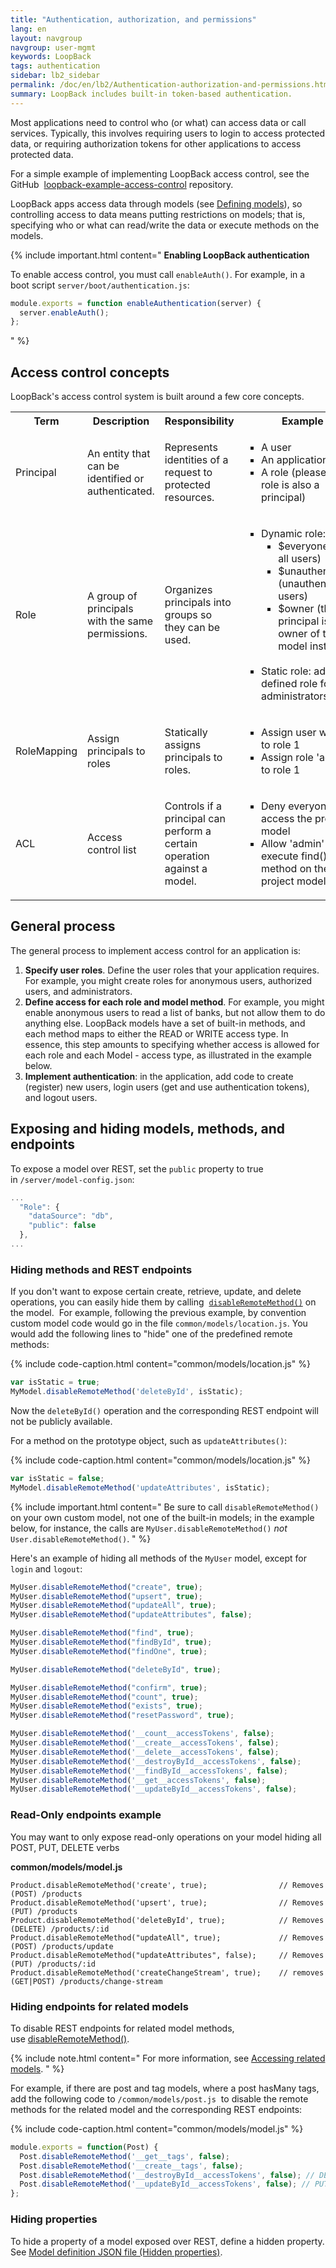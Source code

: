 ```yaml
---
title: "Authentication, authorization, and permissions"
lang: en
layout: navgroup
navgroup: user-mgmt
keywords: LoopBack
tags: authentication
sidebar: lb2_sidebar
permalink: /doc/en/lb2/Authentication-authorization-and-permissions.html
summary: LoopBack includes built-in token-based authentication.
---
```


Most applications need to control who (or what) can access data or call services.
Typically, this involves requiring users to login to access protected data, or requiring authorization tokens for other applications to access protected data.

For a simple example of implementing LoopBack access control, see the GitHub 
[loopback-example-access-control](https://github.com/strongloop/loopback-example-access-control) repository.

LoopBack apps access data through models (see [Defining models](Defining-models.html)),
so controlling access to data means putting restrictions on models; that is,
specifying who or what can read/write the data or execute methods on the models. 

{% include important.html content="
**Enabling LoopBack authentication**

To enable access control, you must call `enableAuth()`. For example, in a boot script `server/boot/authentication.js`:

```javascript
module.exports = function enableAuthentication(server) {
  server.enableAuth();
};
```
" %}

## Access control concepts

LoopBack's access control system is built around a few core concepts. 

<table>
  <tbody>
    <tr>
      <th>Term</th>
      <th>Description</th>
      <th>Responsibility</th>
      <th>Example</th>
    </tr>
    <tr>
      <td>Principal</td>
      <td>An entity that can be identified or authenticated.</td>
      <td>Represents identities of a request to protected resources.</td>
      <td>
        <ul style="list-style-type: square;">
          <li>A user</li>
          <li>An application</li>
          <li>A role (please note a role is also a principal)</li>
        </ul>
      </td>
    </tr>
    <tr>
      <td>Role</td>
      <td>A group of principals with the same permissions.</td>
      <td>Organizes principals into groups so they can be used.</td>
      <td>
        <ul style="list-style-type: square;">
          <li>
            Dynamic role:&nbsp;
            <ul style="list-style-type: square;">
              <li>$everyone (for all users)</li>
              <li>$unauthenticated (unauthenticated users)</li>
              <li>$owner (the principal is owner of the model instance)<br><br></li>
            </ul>
          </li>
          <li>Static role: admin (a defined role for administrators)</li>
        </ul>
      </td>
    </tr>
    <tr>
      <td>RoleMapping</td>
      <td>Assign principals to roles</td>
      <td>Statically assigns principals to roles.</td>
      <td>
        <ul style="list-style-type: square;">
          <li>Assign user with id 1 to role 1</li>
          <li>Assign role 'admin' to role 1</li>
        </ul>
      </td>
    </tr>
    <tr>
      <td>ACL</td>
      <td>Access control list</td>
      <td><span>Controls if a principal can perform a certain operation against a model.</span></td>
      <td>
        <ul style="list-style-type: square;">
          <li>Deny everyone to access the project model</li>
          <li>Allow 'admin' role to execute find() method on the project model</li>
        </ul>
      </td>
    </tr>
  </tbody>
</table>

## General process

The general process to implement access control for an application is:

1.  **Specify user roles**.
    Define the user roles that your application requires.
    For example, you might create roles for anonymous users, authorized users, and administrators. 
2.  **Define access for each role and model method**.
    For example, you might enable anonymous users to read a list of banks, but not allow them to do anything else.
    LoopBack models have a set of built-in methods, and each method maps to either the READ or WRITE access type.
    In essence, this step amounts to specifying whether access is allowed for each role and each Model - access type, as illustrated in the example below.
3.  **Implement authentication**:
    in the application, add code to create (register) new users, login users (get and use authentication tokens), and logout users.

## Exposing and hiding models, methods, and endpoints

To expose a model over REST, set the `public` property to true in `/server/model-config.json`:

```javascript
...
  "Role": {
    "dataSource": "db",
    "public": false
  },
...
```

### Hiding methods and REST endpoints

If you don't want to expose certain create, retrieve, update, and delete operations, you can easily hide them by calling 
[`disableRemoteMethod()`](https://apidocs.strongloop.com/loopback/#model-disableremotemethod) on the model. 
For example, following the previous example, by convention custom model code would go in the file `common/models/location.js`.
You would add the following lines to "hide" one of the predefined remote methods:

{% include code-caption.html content="common/models/location.js" %}
```javascript
var isStatic = true;
MyModel.disableRemoteMethod('deleteById', isStatic);
```

Now the `deleteById()` operation and the corresponding REST endpoint will not be publicly available.

For a method on the prototype object, such as `updateAttributes()`:

{% include code-caption.html content="common/models/location.js" %}
```javascript
var isStatic = false;
MyModel.disableRemoteMethod('updateAttributes', isStatic);
```

{% include important.html content="
Be sure to call `disableRemoteMethod()` on your own custom model, not one of the built-in models;
in the example below, for instance, the calls are `MyUser.disableRemoteMethod()` _not_ `User.disableRemoteMethod()`.
" %}

Here's an example of hiding all methods of the `MyUser` model, except for `login` and `logout`:

```javascript
MyUser.disableRemoteMethod("create", true);
MyUser.disableRemoteMethod("upsert", true);
MyUser.disableRemoteMethod("updateAll", true);
MyUser.disableRemoteMethod("updateAttributes", false);

MyUser.disableRemoteMethod("find", true);
MyUser.disableRemoteMethod("findById", true);
MyUser.disableRemoteMethod("findOne", true);

MyUser.disableRemoteMethod("deleteById", true);

MyUser.disableRemoteMethod("confirm", true);
MyUser.disableRemoteMethod("count", true);
MyUser.disableRemoteMethod("exists", true);
MyUser.disableRemoteMethod("resetPassword", true);

MyUser.disableRemoteMethod('__count__accessTokens', false);
MyUser.disableRemoteMethod('__create__accessTokens', false);
MyUser.disableRemoteMethod('__delete__accessTokens', false);
MyUser.disableRemoteMethod('__destroyById__accessTokens', false);
MyUser.disableRemoteMethod('__findById__accessTokens', false);
MyUser.disableRemoteMethod('__get__accessTokens', false);
MyUser.disableRemoteMethod('__updateById__accessTokens', false);
```

### Read-Only endpoints example

You may want to only expose read-only operations on your model hiding all POST, PUT, DELETE verbs

**common/models/model.js**

```
Product.disableRemoteMethod('create', true);				// Removes (POST) /products
Product.disableRemoteMethod('upsert', true);				// Removes (PUT) /products
Product.disableRemoteMethod('deleteById', true);			// Removes (DELETE) /products/:id
Product.disableRemoteMethod("updateAll", true);				// Removes (POST) /products/update
Product.disableRemoteMethod("updateAttributes", false);		// Removes (PUT) /products/:id
Product.disableRemoteMethod('createChangeStream', true);	// removes (GET|POST) /products/change-stream
```

### Hiding endpoints for related models

To disable REST endpoints for related model methods, use [disableRemoteMethod()](https://apidocs.strongloop.com/loopback/#model-disableremotemethod).

{% include note.html content="
For more information, see [Accessing related models](Accessing-related-models.html).
" %}

For example, if there are post and tag models, where a post hasMany tags, add the following code to `/common/models/post.js` 
to disable the remote methods for the related model and the corresponding REST endpoints: 

{% include code-caption.html content="common/models/model.js" %}
```javascript
module.exports = function(Post) {
  Post.disableRemoteMethod('__get__tags', false);
  Post.disableRemoteMethod('__create__tags', false);
  Post.disableRemoteMethod('__destroyById__accessTokens', false); // DELETE
  Post.disableRemoteMethod('__updateById__accessTokens', false); // PUT
};
```

### Hiding properties

To hide a property of a model exposed over REST, define a hidden property.
See [Model definition JSON file (Hidden properties)](Model-definition-JSON-file.html#hidden-properties).
